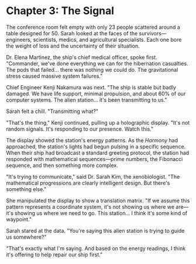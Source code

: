 # Chapter 3: The Signal

The conference room felt empty with only 23 people scattered around a table designed for 50. Sarah looked at the faces of the survivors—engineers, scientists, medics, and agricultural specialists. Each one bore the weight of loss and the uncertainty of their situation.

Dr. Elena Martinez, the ship's chief medical officer, spoke first. "Commander, we've done everything we can for the hibernation casualties. The pods that failed... there was nothing we could do. The gravitational stress caused massive system failures."

Chief Engineer Kenji Nakamura was next. "The ship is stable but badly damaged. We have life support, minimal propulsion, and about 60% of our computer systems. The alien station... it's been transmitting to us."

Sarah felt a chill. "Transmitting what?"

"That's the thing," Kenji continued, pulling up a holographic display. "It's not random signals. It's responding to our presence. Watch this."

The display showed the station's energy patterns. As the *Harmony* had approached, the station's lights had begun pulsing in a specific sequence. When their ship had broadcast a standard greeting protocol, the station had responded with mathematical sequences—prime numbers, the Fibonacci sequence, and then something more complex.

"It's trying to communicate," said Dr. Sarah Kim, the xenobiologist. "The mathematical progressions are clearly intelligent design. But there's something else."

She manipulated the display to show a translation matrix. "If we assume this pattern represents a coordinate system, it's not showing us where we are—it's showing us where we need to go. This station... I think it's some kind of waypoint."

Sarah stared at the data. "You're saying this alien station is trying to guide us somewhere?"

"That's exactly what I'm saying. And based on the energy readings, I think it's offering to help repair our ship first."